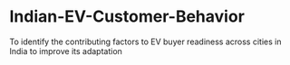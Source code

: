 # Indian-EV-Customer-Behavior
To identify the contributing factors to EV buyer readiness across cities in India to improve its adaptation

